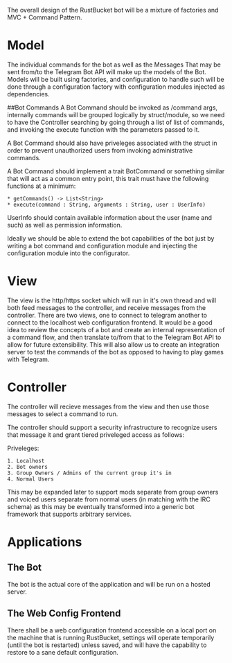 The overall design of the RustBucket bot will be a mixture of factories
and MVC + Command Pattern. 

# Model
The individual commands for the bot as well as the Messages
That may be sent from/to the Telegram Bot API will make up
the models of the Bot. Models will be built using factories,
and configuration to handle such will be done through a
configuration factory with configuration modules injected as
dependencies.

##Bot Commands
A Bot Command should be invoked as /command args, internally
commands will be grouped logically by struct/module, so we need to
have the Controller searching by going through a list of list of
commands, and invoking the execute function with the parameters
passed to it. 

A Bot Command should also have priveleges associated with the struct
in order to prevent unauthorized users from invoking administrative
commands.

A Bot Command should implement a trait BotCommand or something similar
that will act as a common entry point, this trait must have the following
functions at a minimum:

    * getCommands() -> List<String>
    * execute(command : String, arguments : String, user : UserInfo)

UserInfo should contain available information about the user (name and such)
as well as permission information.

Ideally we should be able to extend the bot capabilities of the bot
just by writing a bot command and configuration module and injecting
the configuration module into the configurator.

# View
The view is the http/https socket which will run in it's own thread
and will both feed messages to the controller, and receive messages 
from the controller. There are two views, one to connect to telegram
another to connect to the localhost web configuration frontend. It
would be a good idea to review the concepts of a bot and create an
internal representation of a command flow, and then translate to/from
that to the Telegram Bot API to allow for future extensibility. This
will also allow us to create an integration server to test the commands
of the bot as opposed to having to play games with Telegram.

# Controller
The controller will recieve messages from the view and then use
those messages to select a command to run.

The controller should support a security infrastructure to recognize
users that message it and grant tiered priveleged access as follows:

Priveleges:

    1. Localhost
    2. Bot owners
    3. Group Owners / Admins of the current group it's in
    4. Normal Users

This may be expanded later to support mods separate from group owners
and voiced users separate from normal users (in matching with the IRC
schema) as this may be eventually transformed into a generic bot framework
that supports arbitrary services.

# Applications
## The Bot
The bot is the actual core of the application and will be run on
a hosted server.

## The Web Config Frontend
There shall be a web configuration frontend accessible on a local
port on the machine that is running RustBucket, settings will operate
temporarily (until the bot is restarted) unless saved, and will have
the capability to restore to a sane default configuration. 
